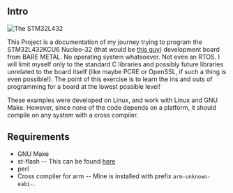 Intro
-----

![The STM32L432](https://media.digikey.com/Photos/STMicro%20Photos/NUCLEO-L432KC.jpg)

This Project is a documentation of my journey trying to program the
STM32L432KCU6 Nucleo-32 (that would be [this
guy](https://www.digikey.com/product-detail/en/stmicroelectronics/NUCLEO-L432KC/497-16592-ND/6132763))
development board from BARE METAL. No operating system whatsoever. Not even an
RTOS. I will limit myself only to the standard C libraries and possibly future
libraries unrelated to the board itself (like maybe PCRE or OpenSSL, if such a
thing is even possible!).  The point of this exercise is to learn the ins and
outs of programming for a board at the lowest possible level!

These examples were developed on Linux, and work with Linux and GNU Make.
However, since none of the code depends on a platform, it should compile
on any system with a cross compiler.

Requirements
------------

* GNU Make
* st-flash -- This can be found [here](https://github.com/texane/stlink.git)
* perl
* Cross compiler for arm -- Mine is installed with prefix `arm-unknown-eabi-`.
